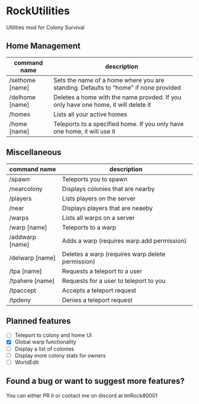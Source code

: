 # RockUtilities
Utilities mod for Colony Survival

## Home Management

command name   |description
---------------|-----------
/sethome [name]|Sets the name of a home where you are standing. Defaults to "home" if none provided
/delhome [name]|Deletes a home with the name provded. If you only have one home, it will delete it
/homes         |Lists all your active homes
/home [name]   |Teleports to a specified home. If you only have one home, it will use it

## Miscellaneous

command name   |description
---------------|-----------
/spawn         |Teleports you to spawn
/nearcolony    |Displays colonies that are nearby
/players       |Lists players on the server
/near          |Displays players that are neaeby
/warps         |Lists all warps on a server
/warp [name]   |Teleports to a warp
/addwarp [name]|Adds a warp (requires warp.add permission)
/delwarp [name]|Deletes a warp (requires warp.delete permission)
/tpa [name]    |Requests a teleport to a user
/tpahere [name]|Requests for a user to teleport to you
/tpaccept      |Accepts a teleport request
/tpdeny        |Denies a teleport request

## Planned features

- [ ] Teleport to colony and home UI
- [x] Global warp functionality
- [ ] Display a list of colonies
- [ ] Display more colony stats for owners
- [ ] WorldEdit

## Found a bug or want to suggest more features?

You can either PR it or contact me on discord at ImRock#0001
